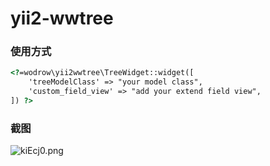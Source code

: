 # yii2-wwtree

### 使用方式

```html
<?=wodrow\yii2wwtree\TreeWidget::widget([
    'treeModelClass' => "your model class",
    'custom_field_view' => "add your extend field view",
]) ?>
```

### 截图

![kiEcj0.png](https://s2.ax1x.com/2019/01/21/kiEcj0.png)